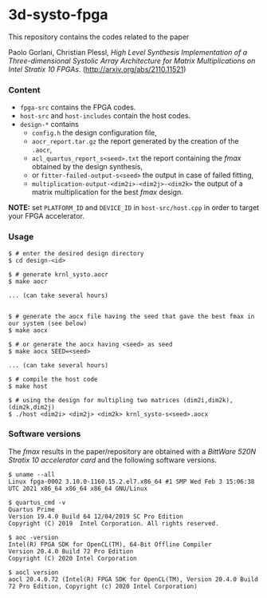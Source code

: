# 3d-systo-fpga

This repository contains the codes related to the paper

Paolo Gorlani, Christian Plessl, *High Level Synthesis Implementation of a Three-dimensional Systolic Array Architecture for Matrix Multiplications on Intel Stratix 10 FPGAs*. (http://arxiv.org/abs/2110.11521)

### Content

 - `fpga-src` contains the FPGA codes.
 - `host-src` and `host-includes` contain the host codes.
 - `design-*` contains
    - `config.h` the design configuration file, 
    - `aocr_report.tar.gz` the report generated by the creation of the `.aocr`,
    - `acl_quartus_report_s<seed>.txt` the report containing the *fmax* obtained by the design synthesis, 
    - or `fitter-failed-output-s<seed>` the output in case of failed fitting,
    - `multiplication-output-<dim2i>-<dim2j>-<dim2k>` the output of a matrix multiplication for the best *fmax* design.

**NOTE:** set `PLATFORM_ID` and `DEVICE_ID` in `host-src/host.cpp` in order to target your FPGA accelerator.

### Usage

```
$ # enter the desired design directory
$ cd design-<id>

$ # generate krnl_systo.aocr
$ make aocr

... (can take several hours)


$ # generate the aocx file having the seed that gave the best fmax in our system (see below)
$ make aocx

$ # or generate the aocx having <seed> as seed
$ make aocx SEED=<seed>

... (can take several hours)

$ # compile the host code
$ make host

$ # using the design for multipling two matrices (dim2i,dim2k), (dim2k,dim2j) 
$ ./host <dim2i> <dim2j> <dim2k> krnl_systo-s<seed>.aocx
```

### Software versions

The *fmax* results in the paper/repository are obtained with a *BittWare 520N Stratix 10 accelerator card* and the following software versions. 

```
$ uname --all
Linux fpga-0002 3.10.0-1160.15.2.el7.x86_64 #1 SMP Wed Feb 3 15:06:38 UTC 2021 x86_64 x86_64 x86_64 GNU/Linux

$ quartus_cmd -v
Quartus Prime
Version 19.4.0 Build 64 12/04/2019 SC Pro Edition
Copyright (C) 2019  Intel Corporation. All rights reserved.

$ aoc -version
Intel(R) FPGA SDK for OpenCL(TM), 64-Bit Offline Compiler
Version 20.4.0 Build 72 Pro Edition
Copyright (C) 2020 Intel Corporation

$ aocl version
aocl 20.4.0.72 (Intel(R) FPGA SDK for OpenCL(TM), Version 20.4.0 Build 72 Pro Edition, Copyright (c) 2020 Intel Corporation)
```

